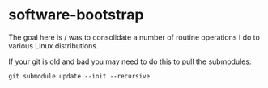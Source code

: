# software-bootstrap
The goal here is / was to consolidate a number of routine operations I do to various Linux distributions.

If your git is old and bad you may need to do this to pull the submodules:

````
git submodule update --init --recursive
````
